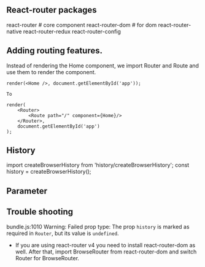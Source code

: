 ## React-router packages
react-router       # core component
react-router-dom   # for dom 
react-router-native
react-router-redux 
react-router-config


## Adding routing features. 
Instead of rendering the Home component, we import Router and Route and use them to render the component.

```
render(<Home />, document.getElementById('app'));

To

render(
    <Router>
        <Route path="/" component={Home}/>
    </Router>,
    document.getElementById('app')
);
```

## History
import createBrowserHistory from 'history/createBrowserHistory';
const history = createBrowserHistory();

## Parameter


## Trouble shooting

bundle.js:1010 Warning: Failed prop type: The prop `history` is marked as required in `Router`, but its value is `undefined`.
- If you are using react-router v4 you need to install react-router-dom as well. After that, import BrowseRouter from react-router-dom and switch Router for BrowseRouter.

